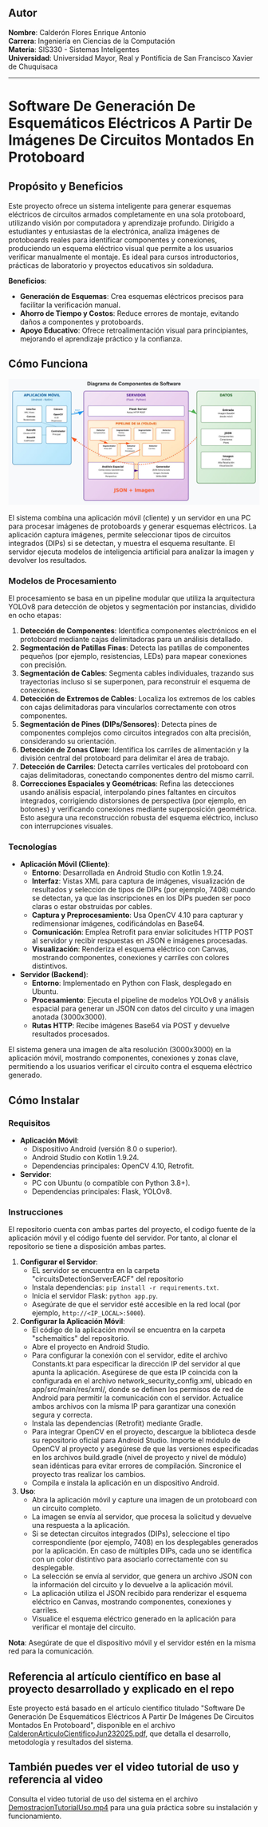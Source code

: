 

## Autor
**Nombre**: Calderón Flores Enrique Antonio  
**Carrera**: Ingeniería en Ciencias de la Computación  
**Materia**: SIS330 - Sistemas Inteligentes  
**Universidad**: Universidad Mayor, Real y Pontificia de San Francisco Xavier de Chuquisaca

---

# Software De Generación De Esquemáticos Eléctricos A Partir De Imágenes De Circuitos Montados En Protoboard

## Propósito y Beneficios

Este proyecto ofrece un sistema inteligente para generar esquemas eléctricos de circuitos armados completamente en una sola protoboard, utilizando visión por computadora y aprendizaje profundo. Dirigido a estudiantes y entusiastas de la electrónica, analiza imágenes de protoboards reales para identificar componentes y conexiones, produciendo un esquema eléctrico visual que permite a los usuarios verificar manualmente el montaje. Es ideal para cursos introductorios, prácticas de laboratorio y proyectos educativos sin soldadura.

**Beneficios**:

- **Generación de Esquemas**: Crea esquemas eléctricos precisos para facilitar la verificación manual.
- **Ahorro de Tiempo y Costos**: Reduce errores de montaje, evitando daños a componentes y protoboards.
- **Apoyo Educativo**: Ofrece retroalimentación visual para principiantes, mejorando el aprendizaje práctico y la confianza.

## Cómo Funciona
![Captura de ejemplo del esquema eléctrico generado](./resources/ComponentesSoftware.jpg)

El sistema combina una aplicación móvil (cliente) y un servidor en una PC para procesar imágenes de protoboards y generar esquemas eléctricos. La aplicación captura imágenes, permite seleccionar tipos de circuitos integrados (DIPs) si se detectan, y muestra el esquema resultante. El servidor ejecuta modelos de inteligencia artificial para analizar la imagen y devolver los resultados.

### Modelos de Procesamiento

El procesamiento se basa en un pipeline modular que utiliza la arquitectura YOLOv8 para detección de objetos y segmentación por instancias, dividido en ocho etapas:

1. **Detección de Componentes**: Identifica componentes electrónicos en el protoboard mediante cajas delimitadoras para un análisis detallado.
2. **Segmentación de Patillas Finas**: Detecta las patillas de componentes pequeños (por ejemplo, resistencias, LEDs) para mapear conexiones con precisión.
3. **Segmentación de Cables**: Segmenta cables individuales, trazando sus trayectorias incluso si se superponen, para reconstruir el esquema de conexiones.
4. **Detección de Extremos de Cables**: Localiza los extremos de los cables con cajas delimitadoras para vincularlos correctamente con otros componentes.
5. **Segmentación de Pines (DIPs/Sensores)**: Detecta pines de componentes complejos como circuitos integrados con alta precisión, considerando su orientación.
6. **Detección de Zonas Clave**: Identifica los carriles de alimentación y la división central del protoboard para delimitar el área de trabajo.
7. **Detección de Carriles**: Detecta carriles verticales del protoboard con cajas delimitadoras, conectando componentes dentro del mismo carril.
8. **Correcciones Espaciales y Geométricas**: Refina las detecciones usando análisis espacial, interpolando pines faltantes en circuitos integrados, corrigiendo distorsiones de perspectiva (por ejemplo, en botones) y verificando conexiones mediante superposición geométrica. Esto asegura una reconstrucción robusta del esquema eléctrico, incluso con interrupciones visuales.

### Tecnologías

- **Aplicación Móvil (Cliente)**:
  - **Entorno**: Desarrollada en Android Studio con Kotlin 1.9.24.
  - **Interfaz**: Vistas XML para captura de imágenes, visualización de resultados y selección de tipos de DIPs (por ejemplo, 7408) cuando se detectan, ya que las inscripciones en los DIPs pueden ser poco claras o estar obstruidas por cables.
  - **Captura y Preprocesamiento**: Usa OpenCV 4.10 para capturar y redimensionar imágenes, codificándolas en Base64.
  - **Comunicación**: Emplea Retrofit para enviar solicitudes HTTP POST al servidor y recibir respuestas en JSON e imágenes procesadas.
  - **Visualización**: Renderiza el esquema eléctrico con Canvas, mostrando componentes, conexiones y carriles con colores distintivos.
- **Servidor (Backend)**:
  - **Entorno**: Implementado en Python con Flask, desplegado en Ubuntu.
  - **Procesamiento**: Ejecuta el pipeline de modelos YOLOv8 y análisis espacial para generar un JSON con datos del circuito y una imagen anotada (3000x3000).
  - **Rutas HTTP**: Recibe imágenes Base64 vía POST y devuelve resultados procesados.

El sistema genera una imagen de alta resolución (3000x3000) en la aplicación móvil, mostrando componentes, conexiones y zonas clave, permitiendo a los usuarios verificar el circuito contra el esquema eléctrico generado.

## Cómo Instalar

### Requisitos

- **Aplicación Móvil**:
  - Dispositivo Android (versión 8.0 o superior).
  - Android Studio con Kotlin 1.9.24.
  - Dependencias principales: OpenCV 4.10, Retrofit.
- **Servidor**:
  - PC con Ubuntu (o compatible con Python 3.8+).
  - Dependencias principales: Flask, YOLOv8.

### Instrucciones

El repositorio cuenta con ambas partes del proyecto, el codigo fuente de la aplicación móvil y el código fuente del servidor.
Por tanto, al clonar el repositorio se tiene a disposición ambas partes.

1. **Configurar el Servidor**:
   - EL servidor se encuentra en la carpeta "circuitsDetectionServerEACF" del repositorio 
   - Instala dependencias: `pip install -r requirements.txt`.
   - Inicia el servidor Flask: `python app.py`. 
   - Asegúrate de que el servidor esté accesible en la red local (por ejemplo, `http://<IP_LOCAL>:5000`).
2. **Configurar la Aplicación Móvil**:
   - El código de la aplicación movil se encuentra en la carpeta "schemaitics" del repositorio.
   - Abre el proyecto en Android Studio.
   - Para configurar la conexión con el servidor, edite el archivo Constants.kt para especificar la dirección IP del servidor al que apunta la aplicación. Asegúrese de que esta IP coincida con la configurada en el archivo network_security_config.xml, ubicado en app/src/main/res/xml/, donde se definen los permisos de red de Android para permitir la comunicación con el servidor. Actualice ambos archivos con la misma IP para garantizar una conexión segura y correcta.
   - Instala las dependencias (Retrofit) mediante Gradle.
   - Para integrar OpenCV en el proyecto, descargue la biblioteca desde su repositorio oficial para Android Studio. Importe el módulo de OpenCV al proyecto y asegúrese de que las versiones especificadas en los archivos build.gradle (nivel de proyecto y nivel de módulo) sean idénticas para evitar errores de compilación. Sincronice el proyecto tras realizar los cambios.
   - Compila e instala la aplicación en un dispositivo Android.
3. **Uso**:
   - Abra la aplicación móvil y capture una imagen de un protoboard con un circuito completo.
   - La imagen se envía al servidor, que procesa la solicitud y devuelve una respuesta a la aplicación.
   - Si se detectan circuitos integrados (DIPs), seleccione el tipo correspondiente (por ejemplo, 7408) en los desplegables generados por la aplicación. En caso de múltiples DIPs, cada uno se identifica con un color distintivo para asociarlo correctamente con su desplegable.
   - La selección se envía al servidor, que genera un archivo JSON con la información del circuito y lo devuelve a la aplicación móvil.
   - La aplicación utiliza el JSON recibido para renderizar el esquema eléctrico en Canvas, mostrando componentes, conexiones y carriles.
   - Visualice el esquema eléctrico generado en la aplicación para verificar el montaje del circuito.

**Nota**: Asegúrate de que el dispositivo móvil y el servidor estén en la misma red para la comunicación.

## Referencia al artículo científico en base al proyecto desarrollado y explicado en el repo
Este proyecto está basado en el artículo científico titulado "Software De Generación De Esquemáticos Eléctricos A Partir De Imágenes De Circuitos Montados En Protoboard", disponible en el archivo [CalderonArticuloCientificoJun232025.pdf](CalderonArticuloCientificoJun232025.pdf), que detalla el desarrollo, metodología y resultados del sistema.

## También puedes ver el video tutorial de uso y referencia al video
Consulta el video tutorial de uso del sistema en el archivo [DemostracionTutorialUso.mp4](DemostracionTutorialUso.mp4) para una guía práctica sobre su instalación y funcionamiento.